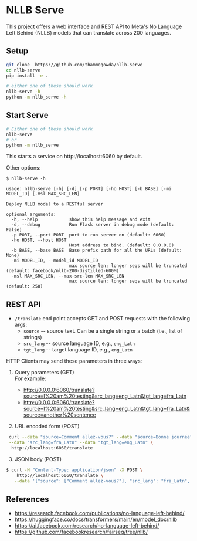# NLLB Serve

This project offers a web interface and REST API to Meta's No Language Left Behind (NLLB) models that can translate across 200 languages.


## Setup

```bash
git clone  https://github.com/thammegowda/nllb-serve
cd nllb-serve
pip install -e .

# either one of these should work
nllb-serve -h
python -m nllb_serve -h
```

## Start Serve

```bash
# Either one of these should work
nllb-serve
# or
python -m nllb_serve
```

This starts a service on http://localhost:6060 by default.


Other options:

```
$ nllb-serve -h

usage: nllb-serve [-h] [-d] [-p PORT] [-ho HOST] [-b BASE] [-mi MODEL_ID] [-msl MAX_SRC_LEN]

Deploy NLLB model to a RESTful server

optional arguments:
  -h, --help            show this help message and exit
  -d, --debug           Run Flask server in debug mode (default: False)
  -p PORT, --port PORT  port to run server on (default: 6060)
  -ho HOST, --host HOST
                        Host address to bind. (default: 0.0.0.0)
  -b BASE, --base BASE  Base prefix path for all the URLs (default: None)
  -mi MODEL_ID, --model_id MODEL_ID
                        max source len; longer seqs will be truncated (default: facebook/nllb-200-distilled-600M)
  -msl MAX_SRC_LEN, --max-src-len MAX_SRC_LEN
                        max source len; longer seqs will be truncated (default: 250)
```

## REST API


* `/translate` end point accepts GET and POST requests with the following args:
  * `source` -- source text. Can be a single string or a batch (i.e., list of strings)
  * `src_lang` -- source language ID, e.g., `eng_Latn`
  * `tgt_lang` -- target language ID, e.g., `eng_Latn`
 
HTTP Clients may send these parameters in three ways:
1. Query parameters (GET)\
   For example:
   * http://0.0.0.0:6060/translate?source=I%20am%20testing&src_lang=eng_Latn&tgt_lang=fra_Latn
   * http://0.0.0.0:6060/translate?source=I%20am%20testing&src_lang=eng_Latn&tgt_lang=fra_Latn&source=another%20sentence

2. URL encoded form (POST)
  ```bash
   curl --data "source=Comment allez-vous?" --data "source=Bonne journée" \
   --data "src_lang=fra_Latn" --data "tgt_lang=eng_Latn" \
    http://localhost:6060/translate
  ```
3. JSON body (POST)
```bash
$ curl -H "Content-Type: application/json" -X POST \
    http://localhost:6060/translate \
   --data '{"source": ["Comment allez-vous?"], "src_lang": "fra_Latn", "tgt_lang": "kan_Knda"}'
```

## References
* https://research.facebook.com/publications/no-language-left-behind/
* https://huggingface.co/docs/transformers/main/en/model_doc/nllb
* https://ai.facebook.com/research/no-language-left-behind/
* https://github.com/facebookresearch/fairseq/tree/nllb/
